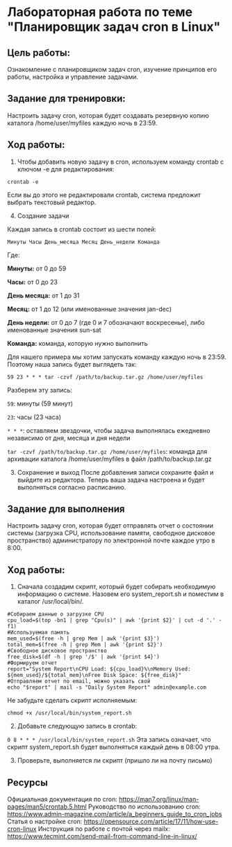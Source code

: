 # Лабораторная работа по теме "Планировщик задач cron в Linux"
## Цель работы:
Ознакомление с планировщиком задач cron, изучение принципов его работы, настройка и управление задачами.

## Задание для тренировки:
Настроить задачу cron, которая будет создавать резервную копию каталога /home/user/myfiles каждую ночь в 23:59.

## Ход работы:
1. Чтобы добавить новую задачу в cron, используем команду crontab с ключом -e для редактирования:

```crontab -e```

Если вы до этого не редактировали crontab, система предложит выбрать текстовый редактор.

4. Создание задачи

Каждая запись в crontab состоит из шести полей:

```Минуты Часы День_месяца Месяц День_недели Команда```

Где:

**Минуты:** от 0 до 59

**Часы:** от 0 до 23

**День месяца:** от 1 до 31

**Месяц:** от 1 до 12 (или именованные значения jan-dec)

**День недели:** от 0 до 7 (где 0 и 7 обозначают воскресенье), либо именованные значения sun-sat

**Команда:** команда, которую нужно выполнить

Для нашего примера мы хотим запускать команду каждую ночь в 23:59. Поэтому наша запись будет выглядеть так:

```59 23 * * * tar -czvf /path/to/backup.tar.gz /home/user/myfiles```

Разберем эту запись:

```59```: минуты (59 минут)

```23```: часы (23 часа)

```* * *```: оставляем звездочки, чтобы задача выполнялась ежедневно независимо от дня, месяца и дня недели

```tar -czvf /path/to/backup.tar.gz /home/user/myfiles```: команда для архивации каталога /home/user/myfiles в файл /path/to/backup.tar.gz

3. Сохранение и выход
После добавления записи сохраните файл и выйдите из редактора. Теперь ваша задача настроена и будет выполняться согласно расписанию.

## Задание для выполнения
Настроить задачу cron, которая будет отправлять отчет о состоянии системы (загрузка CPU, использование памяти, свободное дисковое пространство) администратору по электронной почте каждое утро в 8:00.

## Ход работы:
1. Сначала создадим скрипт, который будет собирать необходимую информацию о системе. Назовем его system_report.sh и поместим в каталог /usr/local/bin/.

```#!/bin/bash
#Собираем данные о загрузке CPU
cpu_load=$(top -bn1 | grep "Cpu(s)" | awk '{print $2}' | cut -d '.' -f1)
#Используемая память
mem_used=$(free -h | grep Mem | awk '{print $3}')
total_mem=$(free -h | grep Mem | awk '{print $2}')
#Свободное дисковое пространство
free_disk=$(df -h | grep '/$' | awk '{print $4}')
#Формируем отчет
report="System Report\nCPU Load: ${cpu_load}%\nMemory Used: ${mem_used}/${total_mem}\nFree Disk Space: ${free_disk}"
#Отправляем отчет по email, можно указать свой
echo "$report" | mail -s "Daily System Report" admin@example.com
```
Не забудьте сделать скрипт исполняемым:

```chmod +x /usr/local/bin/system_report.sh```

2. Добавьте следующую запись в crontab:

```0 8 * * * /usr/local/bin/system_report.sh```
Эта запись означает, что скрипт system_report.sh будет выполняться каждый день в 08:00 утра.

3. Проверьте, выполняется ли скрипт (пришло ли на почту письмо)

## Ресурсы
Официальная документация по cron: https://man7.org/linux/man-pages/man5/crontab.5.html
Руководство по использованию cron: https://www.admin-magazine.com/article/a_beginners_guide_to_cron_jobs
Статья о настройке cron: https://opensource.com/article/17/11/how-use-cron-linux
Инструкция по работе с почтой через mailx: https://www.tecmint.com/send-mail-from-command-line-in-linux/
